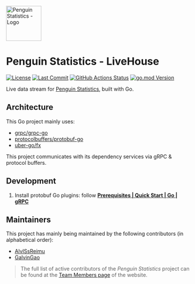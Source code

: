 <img src="https://penguin.upyun.galvincdn.com/logos/penguin_stats_logo.png"
     alt="Penguin Statistics - Logo"
     width="96px" />

# Penguin Statistics - LiveHouse

[![License](https://img.shields.io/github/license/penguin-statistics/livehouse)](https://github.com/penguin-statistics/livehouse/blob/dev/LICENSE)
[![Last Commit](https://img.shields.io/github/last-commit/penguin-statistics/livehouse)](https://github.com/penguin-statistics/livehouse/commits/dev)
[![GitHub Actions Status](https://github.com/penguin-statistics/livehouse/actions/workflows/build-release.yml/badge.svg)](https://github.com/penguin-statistics/livehouse/actions/workflows/build-release.yml)
[![go.mod Version](https://img.shields.io/github/go-mod/go-version/penguin-statistics/livehouse)](https://github.com/penguin-statistics/livehouse/blob/main/go.mod)

Live data stream for [Penguin Statistics](https://penguin-stats.io/?utm_source=github), built with Go.

## Architecture

This Go project mainly uses:

- [grpc/grpc-go](https://github.com/grpc/grpc-go)
- [protocolbuffers/protobuf-go](https://github.com/protocolbuffers/protobuf-go)
- [uber-go/fx](https://github.com/uber-go/fx)

This project communicates with its dependency services via gRPC & protocol buffers.

## Development

1. Install protobuf Go plugins: follow [**Prerequisites | Quick Start | Go | gRPC**](https://grpc.io/docs/languages/go/quickstart/#prerequisites)

## Maintainers

This project has mainly being maintained by the following contributors (in alphabetical order):

- [AlvISsReimu](https://github.com/AlvISsReimu)
- [GalvinGao](https://github.com/GalvinGao)

> The full list of active contributors of the _Penguin Statistics_ project can be found at the [Team Members page](https://penguin-stats.io/about/members) of the website.
